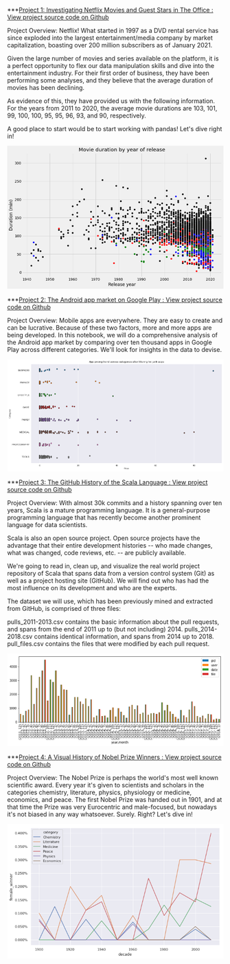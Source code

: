 ***[Project 1: Investigating Netflix Movies and Guest Stars in The Office : View project source code on Github](https://github.com/rajinipreethajohn/Netflix)

Project Overview: Netflix! What started in 1997 as a DVD rental service has since exploded into the largest entertainment/media company by market capitalization, boasting over 200 million subscribers as of January 2021.

Given the large number of movies and series available on the platform, it is a perfect opportunity to flex our data manipulation skills and dive into the entertainment industry.  For their first order of business, they have been performing some analyses, and they believe that the average duration of movies has been declining.

As evidence of this, they have provided us with the following information. For the years from 2011 to 2020, the average movie durations are 103, 101, 99, 100, 100, 95, 95, 96, 93, and 90, respectively.

A good place to start would be to start working with pandas! Let's dive right in!

![graph](/images/Netflix.png)




***[Project 2: The Android app market on Google Play : View project source code on Github](https://github.com/rajinipreethajohn/Android-App-Market)

Project Overview: Mobile apps are everywhere. They are easy to create and can be lucrative. Because of these two factors, more and more apps are being developed. In this notebook, we will do a comprehensive analysis of the Android app market by comparing over ten thousand apps in Google Play across different categories. We'll look for insights in the data to devise.

![graph](/images/Android.png)



***[Project 3: The GitHub History of the Scala Language : View project source code on Github](https://github.com/rajinipreethajohn/Scala-Language)

Project Overview: With almost 30k commits and a history spanning over ten years, Scala is a mature programming language. It is a general-purpose programming language that has recently become another prominent language for data scientists.

Scala is also an open source project. Open source projects have the advantage that their entire development histories -- who made changes, what was changed, code reviews, etc. -- are publicly available.

We're going to read in, clean up, and visualize the real world project repository of Scala that spans data from a version control system (Git) as well as a project hosting site (GitHub). We will find out who has had the most influence on its development and who are the experts.

The dataset we will use, which has been previously mined and extracted from GitHub, is comprised of three files:

pulls_2011-2013.csv contains the basic information about the pull requests, and spans from the end of 2011 up to (but not including) 2014. pulls_2014-2018.csv contains identical information, and spans from 2014 up to 2018. pull_files.csv contains the files that were modified by each pull request.

![graph](/images/Scala.png)



***[Project 4: A Visual History of Nobel Prize Winners : View project source code on Github](https://github.com/rajinipreethajohn/Nobel-Prize-Winners)

Project Overview: The Nobel Prize is perhaps the world's most well known scientific award. Every year it's given to scientists and scholars in the categories chemistry, literature, physics, physiology or medicine, economics, and peace. The first Nobel Prize was handed out in 1901, and at that time the Prize was very Eurocentric and male-focused, but nowadays it's not biased in any way whatsoever. Surely. Right? Let's dive in!

![graph](/images/Female_Nobel_winners.png)
